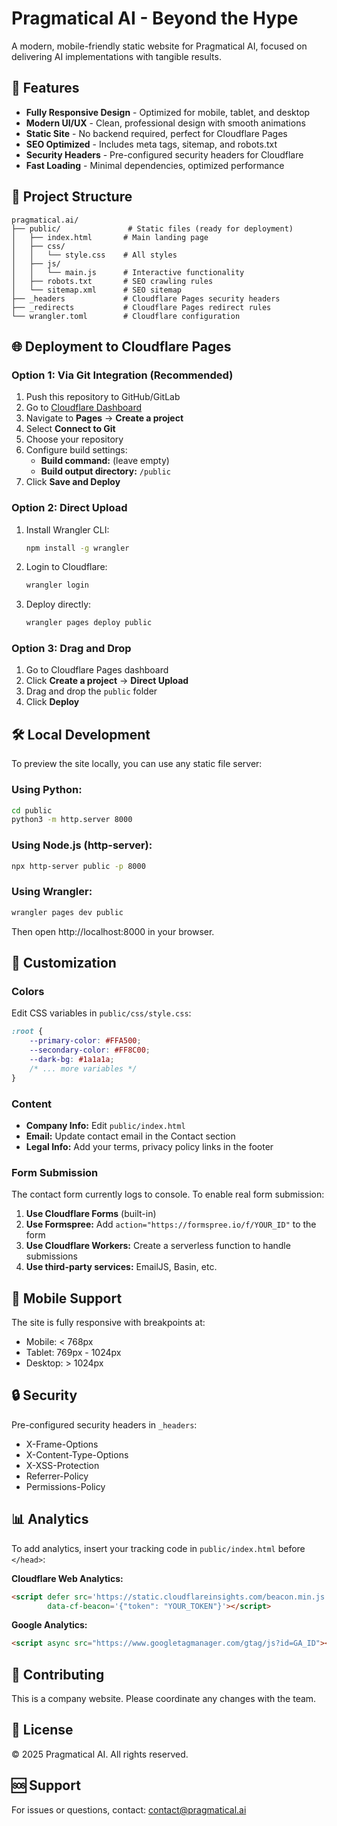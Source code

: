 # Pragmatical AI - Beyond the Hype

A modern, mobile-friendly static website for Pragmatical AI, focused on delivering AI implementations with tangible results.

## 🚀 Features

- **Fully Responsive Design** - Optimized for mobile, tablet, and desktop
- **Modern UI/UX** - Clean, professional design with smooth animations
- **Static Site** - No backend required, perfect for Cloudflare Pages
- **SEO Optimized** - Includes meta tags, sitemap, and robots.txt
- **Security Headers** - Pre-configured security headers for Cloudflare
- **Fast Loading** - Minimal dependencies, optimized performance

## 📁 Project Structure

```
pragmatical.ai/
├── public/               # Static files (ready for deployment)
│   ├── index.html       # Main landing page
│   ├── css/
│   │   └── style.css    # All styles
│   ├── js/
│   │   └── main.js      # Interactive functionality
│   ├── robots.txt       # SEO crawling rules
│   └── sitemap.xml      # SEO sitemap
├── _headers             # Cloudflare Pages security headers
├── _redirects           # Cloudflare Pages redirect rules
└── wrangler.toml        # Cloudflare configuration
```

## 🌐 Deployment to Cloudflare Pages

### Option 1: Via Git Integration (Recommended)

1. Push this repository to GitHub/GitLab
2. Go to [Cloudflare Dashboard](https://dash.cloudflare.com/)
3. Navigate to **Pages** → **Create a project**
4. Select **Connect to Git**
5. Choose your repository
6. Configure build settings:
   - **Build command:** (leave empty)
   - **Build output directory:** `/public`
7. Click **Save and Deploy**

### Option 2: Direct Upload

1. Install Wrangler CLI:
   ```bash
   npm install -g wrangler
   ```

2. Login to Cloudflare:
   ```bash
   wrangler login
   ```

3. Deploy directly:
   ```bash
   wrangler pages deploy public
   ```

### Option 3: Drag and Drop

1. Go to Cloudflare Pages dashboard
2. Click **Create a project** → **Direct Upload**
3. Drag and drop the `public` folder
4. Click **Deploy**

## 🛠️ Local Development

To preview the site locally, you can use any static file server:

### Using Python:
```bash
cd public
python3 -m http.server 8000
```

### Using Node.js (http-server):
```bash
npx http-server public -p 8000
```

### Using Wrangler:
```bash
wrangler pages dev public
```

Then open http://localhost:8000 in your browser.

## 🎨 Customization

### Colors
Edit CSS variables in `public/css/style.css`:
```css
:root {
    --primary-color: #FFA500;
    --secondary-color: #FF8C00;
    --dark-bg: #1a1a1a;
    /* ... more variables */
}
```

### Content
- **Company Info:** Edit `public/index.html`
- **Email:** Update contact email in the Contact section
- **Legal Info:** Add your terms, privacy policy links in the footer

### Form Submission
The contact form currently logs to console. To enable real form submission:

1. **Use Cloudflare Forms** (built-in)
2. **Use Formspree:** Add `action="https://formspree.io/f/YOUR_ID"` to the form
3. **Use Cloudflare Workers:** Create a serverless function to handle submissions
4. **Use third-party services:** EmailJS, Basin, etc.

## 📱 Mobile Support

The site is fully responsive with breakpoints at:
- Mobile: < 768px
- Tablet: 769px - 1024px
- Desktop: > 1024px

## 🔒 Security

Pre-configured security headers in `_headers`:
- X-Frame-Options
- X-Content-Type-Options
- X-XSS-Protection
- Referrer-Policy
- Permissions-Policy

## 📊 Analytics

To add analytics, insert your tracking code in `public/index.html` before `</head>`:

**Cloudflare Web Analytics:**
```html
<script defer src='https://static.cloudflareinsights.com/beacon.min.js'
        data-cf-beacon='{"token": "YOUR_TOKEN"}'></script>
```

**Google Analytics:**
```html
<script async src="https://www.googletagmanager.com/gtag/js?id=GA_ID"></script>
```

## 🤝 Contributing

This is a company website. Please coordinate any changes with the team.

## 📄 License

© 2025 Pragmatical AI. All rights reserved.

## 🆘 Support

For issues or questions, contact: contact@pragmatical.ai
